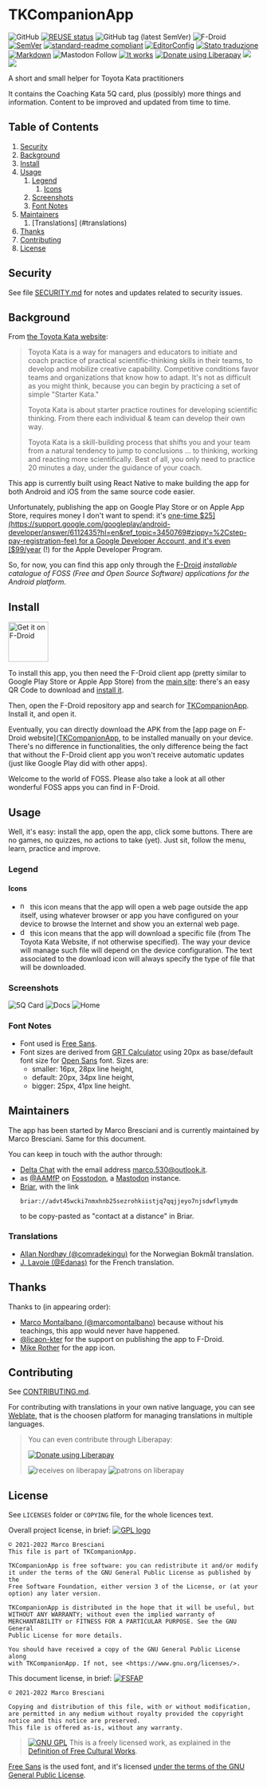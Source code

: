 <!--
© 2021-2022 Marco Bresciani

Copying and distribution of this file, with or without modification,
are permitted in any medium without royalty provided the copyright
notice and this notice are preserved.
This file is offered as-is, without any warranty.

SPDX-FileCopyrightText: 2021-2022 Marco Bresciani

SPDX-License-Identifier: FSFAP
-->
# TKCompanionApp

![GitHub](https://img.shields.io/github/license/marcoxbresciani/tkcompanionapp?logo=gnu&style=plastic)
[![REUSE status](https://api.reuse.software/badge/github.com/marcoXbresciani/TKCompanionApp)](https://api.reuse.software/info/github.com/marcoXbresciani/TKCompanionApp)
![GitHub tag (latest SemVer)](https://img.shields.io/github/v/tag/marcoXbresciani/TKCompanionApp?color=black&logo=github&sort=semver&style=plastic)
![F-Droid](https://img.shields.io/f-droid/v/name.bresciani.marco.tkcompanionapp?logo=fdroid)
[![SemVer](https://img.shields.io/badge/SemVer-2.0.0-informational?logo=semver&style=plastic)](https://semver.org/)
[![standard-readme compliant](https://img.shields.io/badge/readme%20style-standard-brightgreen.svg?style=flat-square)](https://github.com/RichardLitt/standard-readme)
[![EditorConfig](https://img.shields.io/static/v1?label=use&logo=editorconfig&message=EditorConfig&style=plastic)](https://internal.repos.regiongold.com/bitbucket/projects/GDP/repos/customer-sdk/browse/.editorconfig)
[![Stato traduzione](https://hosted.weblate.org/widgets/tkcompanionapp/-/svg-badge.svg)](https://hosted.weblate.org/engage/tkcompanionapp/)
[![Markdown](https://img.shields.io/badge/made%20with-markdown-black?logo=markdown&style=plastic)](https://github.github.com/gfm/)
![Mastodon Follow](https://img.shields.io/mastodon/follow/000091124?domain=https%3A%2F%2Ffosstodon.org&style=social)
[![It works](https://img.shields.io/badge/works%20on-my%20machine-informational?style=plastic)](https://blog.codinghorror.com/the-works-on-my-machine-certification-program/)
<a href="https://liberapay.com/marcoXbresciani/donate"><img alt="Donate using Liberapay" src="https://liberapay.com/assets/widgets/donate.svg"></a>
<img src="https://img.shields.io/liberapay/receives/marcoXbresciani.svg?logo=liberapay">
<img src="https://img.shields.io/liberapay/patrons/marcoXbresciani.svg?logo=liberapay">

A short and small helper for Toyota Kata practitioners

It contains the Coaching Kata 5Q card, plus (possibly) more things
and information.
Content to be improved and updated from time to time.

## Table of Contents
1. [Security](#security)
1. [Background](#background)
1. [Install](#install)
1. [Usage](#usage)
   1. [Legend](#legend)
      1. [Icons](#icons)
   1. [Screenshots](#screenshots)
   1. [Font Notes](#font-notes)
1. [Maintainers](#maintainers)
   1. [Translations] (#translations)
1. [Thanks](#thanks)
1. [Contributing](#contributing)
1. [License](#license)

## Security
See file [SECURITY.md](/docs/SECURITY.md) for notes and updates related
to security issues.

## Background
From [the Toyota Kata website](http://www-personal.umich.edu/~mrother/Homepage.html):
> Toyota Kata is a way for managers and educators to initiate and coach
> practice of practical scientific-thinking skills in their teams, to
> develop and mobilize creative capability.
> Competitive conditions favor teams and organizations that know how to
> adapt.
> It's not as difficult as you might think, because you can begin by
> practicing a set of simple "Starter Kata."
>
> Toyota Kata is about starter practice routines for developing
> scientific thinking.
> From there each individual & team can develop their own way.
>
> Toyota Kata is a skill-building process that shifts you and your team
> from a natural tendency to jump to conclusions ... to thinking,
> working and reacting more scientifically.
> Best of all, you only need to practice 20 minutes a day, under the
> guidance of your coach.

This app is currently built using React Native to make building the app
for both Android and iOS from the same source code easier.

Unfortunately, publishing the app on Google Play Store or on Apple App
Store, requires money I don't want to spend: it's
[one-time $25](https://support.google.com/googleplay/android-developer/answer/6112435?hl=en&ref_topic=3450769#zippy=%2Cstep-pay-registration-fee)
for a Google Developer Account, and it's even
[$99/year](https://developer.apple.com/support/enrollment/) (!) for the
Apple Developer Program.

So, for now, you can find this app only through the
[F-Droid](https://f-droid.org/) _installable catalogue of FOSS (Free and
Open Source Software) applications for the Android platform_.

## Install
[<img src="https://fdroid.gitlab.io/artwork/badge/get-it-on.png" alt="Get it on F-Droid" height="80">](https://f-droid.org/packages/name.bresciani.marco.tkcompanionapp)

To install this app, you then need the F-Droid client app (pretty
similar to Google Play Store or Apple App Store) from the
[main site](https://www.f-droid.org/): there's an easy QR Code to
download and
[install it](https://en.wikipedia.org/wiki/F-Droid#Client_application).

Then, open the F-Droid repository app and search for
[TKCompanionApp](https://f-droid.org/en/packages/name.bresciani.marco.tkcompanionapp/).
Install it, and open it.

Eventually, you can directly download the APK from the
[app page on F-Droid website]([TKCompanionApp](https://f-droid.org/en/packages/name.bresciani.marco.tkcompanionapp/),
to be installed manually on your device.
There's no difference in functionalities, the only difference being the
fact that without the F-Droid client app you won't receive automatic
updates (just like Google Play did with other apps).

Welcome to the world of FOSS.
Please also take a look at all other wonderful FOSS apps you can find in
F-Droid.

## Usage
Well, it's easy: install the app, open the app, click some buttons.
There are no games, no quizzes, no actions to take (yet).
Just sit, follow the menu, learn, practice and improve.

### Legend

#### Icons
* <img src="docs/svg/navigate-circle-outline.svg" height="16px" alt="navigate-circle-outline"/>
  this icon means that the app will open a web page outside the app
  itself, using whatever browser or app you have configured on your
  device to browse the Internet and show you an external web page.
* <img src="docs/svg/download-outline.svg" height="16px" alt="download-outline"/>
  this icon means that the app will download a specific file (from The
  Toyota Kata Website, if not otherwise specified).
  The way your device will manage such file will depend on the device
  configuration.
  The text associated to the download icon will always specify the type
  of file that will be downloaded.

### Screenshots
![5Q Card](fastlane/metadata/android/en-US/images/phoneScreenshots/5Q.png)
![Docs](fastlane/metadata/android/en-US/images/phoneScreenshots/docs.png)
![Home](fastlane/metadata/android/en-US/images/phoneScreenshots/home.png)

### Font Notes
* Font used is [Free
  Sans](https://www.gnu.org/software/freefont/index.html).
* Font sizes are derived from [GRT
  Calculator](https://grtcalculator.com) using 20px as base/default font
  size for [Open Sans](https://mattesontypographics.com/) font.
  Sizes are:
  * smaller: 16px, 28px line height,
  * default: 20px, 34px line height,
  * bigger: 25px, 41px line height.

## Maintainers
The app has been started by Marco Bresciani and is currently maintained
by Marco Bresciani.
Same for this document.

You can keep in touch with the author through:
* [Delta Chat](https://delta.chat/en/) with the email address
  [marco.530@outlook.it](mailto:marco.530@outlook.it).
* as <a rel="me" href="https://fosstodon.org/@AAMfP">@AAMfP</a> on
  [Fosstodon](https://fosstodon.org), a
  [Mastodon](https://joinmastodon.org/) instance.
* [Briar](https://briarproject.org/), with the link
  ```text
  briar://advt45wcki7nmxhnb25sezrohkiistjq7qqjjeyo7njsdwflymydm
  ```
  to be copy-pasted as "contact at a distance" in Briar.

### Translations
* [Allan Nordhøy (@comradekingu)](https://github.com/comradekingu) for
  the Norwegian Bokmål translation.
* [J. Lavoie (@Edanas)](https://hosted.weblate.org/user/Edanas/) for the
  French translation.

## Thanks
Thanks to (in appearing order):
* [Marco Montalbano (@marcomontalbano)](https://github.com/marcomontalbano)
  because without his teachings, this app would never have happened.
* [@licaon-kter](https://github.com/licaon-kter) for the support on
  publishing the app to F-Droid.
* [Mike Rother](http://www-personal.umich.edu/~mrother/Homepage.html)
  for the app icon.

## Contributing
See [CONTRIBUTING.md](/docs/CONTRIBUTING.md).

For contributing with translations in your own native language, you can
see [Weblate](https://hosted.weblate.org/engage/tkcompanionapp/), that
is the choosen platform for managing translations in multiple languages.

> You can even contribute through Liberapay:
>
> <a href="https://liberapay.com/marcoXbresciani/donate"><img alt="Donate using Liberapay" src="https://liberapay.com/assets/widgets/donate.svg"></a>
>
> <img alt="receives on liberapay" src="https://img.shields.io/liberapay/receives/marcoXbresciani.svg?logo=liberapay">
> <img alt="patrons on liberapay" src="https://img.shields.io/liberapay/patrons/marcoXbresciani.svg?logo=liberapay">

## License
See `LICENSES` folder or `COPYING` file, for the whole licences text.

Overall project license, in brief:
[![GPL logo](https://www.gnu.org/graphics/gplv3-or-later.svg)](https://www.gnu.org/licenses/gpl-3.0.html)
```text
© 2021-2022 Marco Bresciani
This file is part of TKCompanionApp.

TKCompanionApp is free software: you can redistribute it and/or modify
it under the terms of the GNU General Public License as published by the
Free Software Foundation, either version 3 of the License, or (at your
option) any later version.

TKCompanionApp is distributed in the hope that it will be useful, but
WITHOUT ANY WARRANTY; without even the implied warranty of
MERCHANTABILITY or FITNESS FOR A PARTICULAR PURPOSE. See the GNU General
Public License for more details.

You should have received a copy of the GNU General Public License along
with TKCompanionApp. If not, see <https://www.gnu.org/licenses/>.
```

This document license, in brief:
[![FSFAP](https://img.shields.io/badge/license-FSFAP-orange?logo=gnu&style=plastic)](https://www.gnu.org/prep/maintain/html_node/License-Notices-for-Other-Files.html)
```text
© 2021-2022 Marco Bresciani

Copying and distribution of this file, with or without modification,
are permitted in any medium without royalty provided the copyright
notice and this notice are preserved.
This file is offered as-is, without any warranty.
```

> [![GNU GPL](https://freedomdefined.org/upload/9/99/GPL_black.png)]()
This is a freely licensed work, as explained in the [Definition of Free Cultural Works](https://freedomdefined.org/Definition).

[Free Sans](https://www.gnu.org/software/freefont/index.html) is the
used font, and it's licensed [under the terms of the GNU General Public
License](https://www.gnu.org/software/freefont/license.html).
